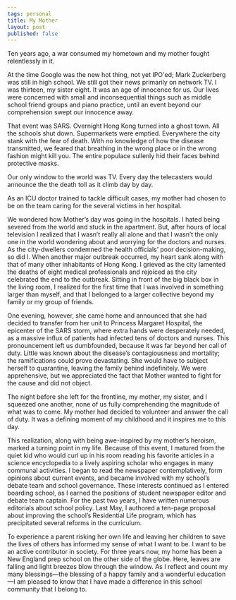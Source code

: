 ```yaml
--- 
tags: personal
title: My Mother
layout: post
published: false
---
```


Ten years ago, a war consumed my hometown and my mother fought relentlessly in it. 

At the time Google was the new hot thing, not yet IPO'ed; Mark Zuckerberg was still in high school. We still got their news primarily on network TV.  I was thirteen, my sister eight.  It was an age of innocence for us.  Our lives were concerned with small and inconsequential things such as middle school friend groups and piano practice, until an event beyond our comprehension swept our innocence away. 

That event was SARS.  Overnight Hong Kong turned into a ghost town.  All the schools shut down.  Supermarkets were emptied.  Everywhere the city stank with the fear of death.  With no knowledge of how the disease transmitted, we feared that breathing in the wrong place or in the wrong fashion might kill you.  The entire populace sullenly hid their faces behind protective masks.  

Our only window to the world was TV. Every day the telecasters would announce the the death toll as it climb day by day. 

As an ICU doctor trained to tackle difficult cases, my mother had chosen to be on the team caring for the several victims in her hospital.  

We wondered how Mother’s day was going in the hospitals. I hated being severed from the world and stuck in the apartment.  But, after hours of local television I realized that I wasn’t really all alone and that I wasn’t the only one in the world wondering about and worrying for the doctors and nurses.  As the city-dwellers condemned the health officials’ poor decision-making, so did I.  When another major outbreak occurred, my heart sank along with that of many other inhabitants of Hong Kong.  I grieved as the city lamented the deaths of eight medical professionals and rejoiced as the city celebrated the end to the outbreak.  Sitting in front of the big black box in the living room, I realized for the first time that I was involved in something larger than myself, and that I belonged to a larger collective beyond my family or my group of friends.

One evening, however, she came home and announced that she had decided to transfer from her unit to Princess Margaret Hospital, the epicenter of the SARS storm, where extra hands were desperately needed, as a massive influx of patients had infected tens of doctors and nurses.  This pronouncement left us dumbfounded, because it was far beyond her call of duty.  Little was known about the disease’s contagiousness and mortality; the ramifications could prove devastating.  She would have to subject herself to quarantine, leaving the family behind indefinitely.  We were apprehensive, but we appreciated the fact that Mother wanted to fight for the cause and did not object.

The night before she left for the frontline, my mother, my sister, and I squeezed one another, none of us fully comprehending the magnitude of what was to come. My mother had decided to volunteer and answer the call of duty. It was a defining moment of my childhood and it inspires me to this day. 

This realization, along with being awe-inspired by my mother’s heroism, marked a turning point in my life.  Because of this event, I matured from the quiet kid who would curl up in his room reading his favorite articles in a science encyclopedia to a lively aspiring scholar who engages in many communal activities.  I began to read the newspaper contemplatively, form opinions about current events, and became involved with my school’s debate team and school governance.  These interests continued as I entered boarding school, as I earned the positions of student newspaper editor and debate team captain.  For the past two years, I have written numerous editorials about school policy.  Last May, I authored a ten-page proposal about improving the school’s Residential Life program, which has precipitated several reforms in the curriculum.

To experience a parent risking her own life and leaving her children to save the lives of others has informed my sense of what I want to be.  I want to be an active contributor in society.  For three years now, my home has been a New England prep school on the other side of the globe.  Here, leaves are falling and light breezes blow through the window.  As I reflect and count my many blessings—the blessing of a happy family and a wonderful education—I am pleased to know that I have made a difference in this school community that I belong to. 

